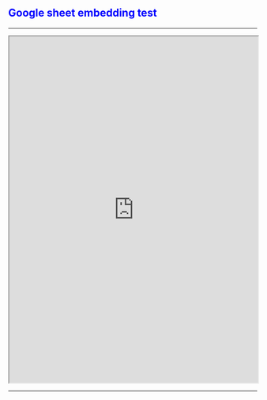 <head>
  <meta name="robots" content="noindex" />
</head>

<div style="color:blue">
    
## Google sheet embedding test
</div>

---

<iframe width="100%" height="700px" src="https://docs.google.com/spreadsheets/d/e/2PACX-1vSqByMxGiyoHBVL5AJYLtrQ1C4yN19z3pDIlKKOoCFJ0f6Guufm-6-2ItOrcUG7ETDaM2D8wVONfADe/pubhtml?gid=0&amp;single=true&amp;widget=false&amp;headers=true"></iframe>

---
